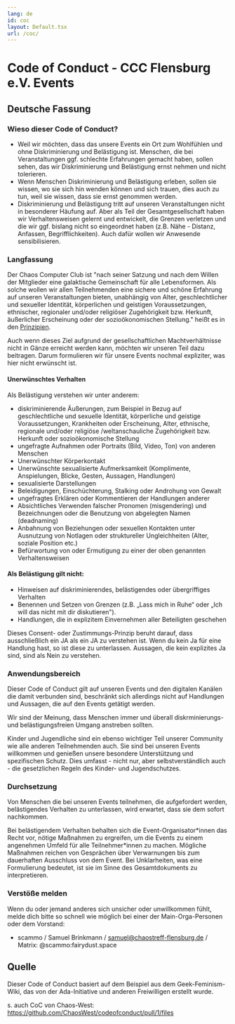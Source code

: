 ```yaml
---
lang: de
id: coc
layout: Default.tsx
url: /coc/
---
```


# Code of Conduct - CCC Flensburg e.V. Events

## Deutsche Fassung

### Wieso dieser Code of Conduct?
* Weil wir möchten, dass das unsere Events ein Ort zum Wohlfühlen und ohne Diskriminierung und Belästigung ist. Menschen, die bei Veranstaltungen ggf. schlechte Erfahrungen gemacht haben, sollen sehen, das wir Diskriminierung und Belästigung ernst nehmen und nicht tolerieren.
* Wenn Menschen Diskriminierung und Belästigung erleben, sollen sie wissen, wo sie sich hin wenden können und sich trauen, dies auch zu tun, weil sie wissen, dass sie ernst genommen werden.
* Diskriminierung und Belästigung tritt auf unseren Veranstaltungen nicht in besonderer Häufung auf. Aber als Teil der Gesamtgesellschaft haben wir Verhaltensweisen gelernt und entwickelt, die Grenzen verletzen und die wir ggf. bislang nicht so eingeordnet haben (z.B. Nähe - Distanz, Anfassen, Begrifflichkeiten). Auch dafür wollen wir Anwesende sensibilisieren.

### Langfassung
Der Chaos Computer Club ist "nach seiner Satzung und nach dem Willen der Mitglieder eine galaktische Gemeinschaft für alle Lebensformen. Als solche wollen wir allen Teilnehmenden eine sichere und schöne Erfahrung auf unseren Veranstaltungen bieten, unabhängig von Alter, geschlechtlicher und sexueller Identität, körperlichen und geistigen Voraussetzungen, ethnischer, regionaler und/oder religiöser Zugehörigkeit bzw. Herkunft, äußerlicher Erscheinung oder der sozioökonomischen Stellung." heißt es in den [Prinzipien](https://help.ccc.de/principles.html). 

Auch wenn dieses Ziel aufgrund der gesellschaftlichen Machtverhältnisse nicht in Gänze erreicht werden kann, möchten wir unseren Teil dazu beitragen. Darum formulieren wir für unsere Events nochmal expliziter, was hier nicht erwünscht ist. 

#### Unerwünschtes Verhalten

Als Belästigung verstehen wir unter anderem:

* diskriminierende Äußerungen, zum Beispiel in Bezug auf geschlechtliche und sexuelle Identität, körperliche und geistige Voraussetzungen, Krankheiten oder Erscheinung, Alter, ethnische, regionale und/oder religiöse /weltanschauliche Zugehörigkeit bzw. Herkunft oder sozioökonomische Stellung
* ungefragte Aufnahmen oder Portraits (Bild, Video, Ton) von anderen Menschen
* Unerwünschter Körperkontakt
* Unerwünschte sexualisierte Aufmerksamkeit (Komplimente, Anspielungen, Blicke, Gesten, Aussagen, Handlungen)
* sexualisierte Darstellungen
* Beleidigungen, Einschüchterung, Stalking oder Androhung von Gewalt
* ungefragtes Erklären oder Kommentieren der Handlungen anderer
* Absichtliches Verwenden falscher Pronomen (misgendering) und Bezeichnungen oder die Benutzung von abgelegten Namen (deadnaming)
* Anbahnung von Beziehungen oder sexuellen Kontakten unter Ausnutzung von Notlagen oder struktureller Ungleichheiten (Alter, soziale Position etc.)
* Befürwortung von oder Ermutigung zu einer der oben genannten Verhaltensweisen

#### Als Belästigung gilt nicht:
* Hinweisen auf diskriminierendes, belästigendes oder übergriffiges Verhalten
* Benennen und Setzen von Grenzen (z.B. „Lass mich in Ruhe“ oder „Ich will das nicht mit dir diskutieren").
* Handlungen, die in explizitem Einvernehmen aller Beteiligten geschehen

Dieses Consent- oder Zustimmungs-Prinzip beruht darauf, dass ausschließlich ein JA als ein JA zu verstehen ist. Wenn du kein Ja für eine Handlung hast, so ist diese zu unterlassen. Aussagen, die kein explizites Ja sind, sind als Nein zu verstehen.

### Anwendungsbereich

Dieser Code of Conduct gilt auf unseren Events und den digitalen Kanälen die damit verbunden sind, beschränkt sich allerdings nicht auf Handlungen und Aussagen, die auf den Events getätigt werden.

Wir sind der Meinung, dass Menschen immer und überall diskrminierungs- und belästigungsfreien Umgang anstreben sollten.

Kinder und Jugendliche sind ein ebenso wichtiger Teil unserer Community wie alle anderen Teilnehmenden auch. Sie sind bei unseren Events willkommen und genießen unsere besondere Unterstützung und spezifischen Schutz. Dies umfasst - nicht nur, aber selbstverständlich auch - die gesetzlichen Regeln des Kinder- und Jugendschutzes.

### Durchsetzung

Von Menschen die bei unseren Events teilnehmen, die aufgefordert werden, belästigendes Verhalten zu unterlassen, wird erwartet, dass sie dem sofort nachkommen.

Bei belästigendem Verhalten behalten sich die Event-Organisator\*innen das Recht vor, nötige Maßnahmen zu ergreifen, um die Events zu einem angenehmen Umfeld für alle Teilnehmer\*innen zu machen.
Mögliche Maßnahmen reichen von Gesprächen über Verwarnungen bis zum dauerhaften Ausschluss von dem Event.
Bei Unklarheiten, was eine Formulierung bedeutet, ist sie im Sinne des Gesamtdokuments zu interpretieren.

### Verstöße melden

Wenn du oder jemand anderes sich unsicher oder unwillkommen fühlt, melde dich bitte so schnell wie möglich bei einer der Main-Orga-Personen oder dem Vorstand:

* scammo / Samuel Brinkmann / samuel@chaostreff-flensburg.de / Matrix: @scammo:fairydust.space

## Quelle

Dieser Code of Conduct basiert auf dem Beispiel aus dem Geek-Feminism-Wiki, das von der Ada-Initiative und anderen Freiwilligen erstellt wurde. 

s. auch CoC von Chaos-West: https://github.com/ChaosWest/codeofconduct/pull/1/files
